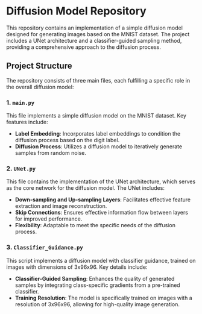# Diffusion Model Repository

This repository contains an implementation of a simple diffusion model designed for generating images based on the MNIST dataset. The project includes a UNet architecture and a classifier-guided sampling method, providing a comprehensive approach to the diffusion process.

## Project Structure

The repository consists of three main files, each fulfilling a specific role in the overall diffusion model:

### 1. `main.py`

This file implements a simple diffusion model on the MNIST dataset. Key features include:

- **Label Embedding**: Incorporates label embeddings to condition the diffusion process based on the digit label.
- **Diffusion Process**: Utilizes a diffusion model to iteratively generate samples from random noise.

### 2. `UNet.py`

This file contains the implementation of the UNet architecture, which serves as the core network for the diffusion model. The UNet includes:

- **Down-sampling and Up-sampling Layers**: Facilitates effective feature extraction and image reconstruction.
- **Skip Connections**: Ensures effective information flow between layers for improved performance.
- **Flexibility**: Adaptable to meet the specific needs of the diffusion process.

### 3. `Classifier_Guidance.py`

This script implements a diffusion model with classifier guidance, trained on images with dimensions of 3x96x96. Key details include:

- **Classifier-Guided Sampling**: Enhances the quality of generated samples by integrating class-specific gradients from a pre-trained classifier.
- **Training Resolution**: The model is specifically trained on images with a resolution of 3x96x96, allowing for high-quality image generation.


